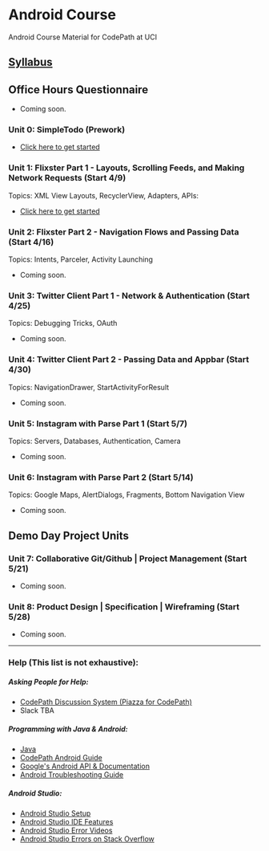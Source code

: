 # Android Course
Android Course Material for CodePath at UCI<br>


## [Syllabus](https://hackmd.io/@G4mJUallRNmn1TXCin6Vtw/ByGQShqD8)
## Office Hours Questionnaire
* Coming soon.

### Unit 0: SimpleTodo (Prework)
* [Click here to get started](https://github.com/CodePath-at-UCI/android-course/tree/master/Unit0)

### Unit 1: Flixster Part 1 - Layouts, Scrolling Feeds, and Making Network Requests (Start 4/9)
Topics: XML View Layouts, RecyclerView, Adapters, APIs:
* [Click here to get started](https://github.com/CodePath-at-UCI/android-course/tree/master/Unit1)

### Unit 2: Flixster Part 2 - Navigation Flows and Passing Data (Start 4/16)
Topics: Intents, Parceler, Activity Launching
* Coming soon.

### Unit 3: Twitter Client Part 1 - Network & Authentication (Start 4/25)
Topics: Debugging Tricks, OAuth
* Coming soon.

### Unit 4: Twitter Client Part 2 - Passing Data and Appbar (Start 4/30)
Topics: NavigationDrawer, StartActivityForResult
* Coming soon.

### Unit 5: Instagram with Parse Part 1 (Start 5/7)
Topics: Servers, Databases, Authentication, Camera
* Coming soon.

### Unit 6: Instagram with Parse Part 2 (Start 5/14)
Topics: Google Maps, AlertDialogs, Fragments, Bottom Navigation View
* Coming soon.

## Demo Day Project Units
### Unit 7: Collaborative Git/Github | Project Management (Start 5/21)
* Coming soon.

### Unit 8: Product Design | Specification | Wireframing (Start 5/28)
* Coming soon.
    
---

### Help (This list is not exhaustive):
##### Asking People for Help:
- [CodePath Discussion System (Piazza for CodePath)](http://discussions.codepath.com/courses/android_university/questions)
- Slack TBA
##### Programming with Java & Android:
- [Java](https://github.com/codepath/android_guides/wiki/Beginning-Android-Resources#learning-to-program-with-java)
- [CodePath Android Guide](https://guides.codepath.org/android)
- [Google's Android API & Documentation](https://developer.android.com/)
- [Android Troubleshooting Guide](https://hackmd.io/@nesquena/rkO_BigjW?type=view)
##### Android Studio:
- [Android Studio Setup](https://courses.codepath.org/snippets/android_university/prework#heading-1-setup-android)
- [Android Studio IDE Features](https://hackmd.io/s/Bk9WxMaWV)
- [Android Studio Error Videos](https://www.youtube.com/results?search_query=Android+Studio+error)
- [Android Studio Errors on Stack Overflow](https://stackoverflow.com/search?q=Android+Studio)
